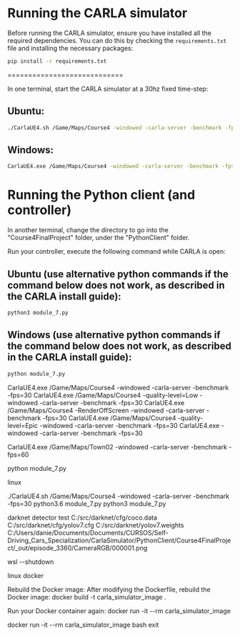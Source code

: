 Running the CARLA simulator
============================

Before running the CARLA simulator, ensure you have installed all the required dependencies. You can do this by checking the `requirements.txt` file and installing the necessary packages:

```bash
pip install -r requirements.txt
```
============================

In one terminal, start the CARLA simulator at a 30hz fixed time-step:

Ubuntu:
-------
```bash
./CarlaUE4.sh /Game/Maps/Course4 -windowed -carla-server -benchmark -fps=30
```

Windows:
--------
```bash
CarlaUE4.exe /Game/Maps/Course4 -windowed -carla-server -benchmark -fps=30
```

Running the Python client (and controller)
==========================================

In another terminal, change the directory to go into the "Course4FinalProject" folder, under the "PythonClient" folder.

Run your controller, execute the following command while CARLA is open:

Ubuntu (use alternative python commands if the command below does not work, as described in the CARLA install guide):
------
```bash
python3 module_7.py
```

Windows (use alternative python commands if the command below does not work, as described in the CARLA install guide):
--------
```bash
python module_7.py
```


CarlaUE4.exe /Game/Maps/Course4 -windowed -carla-server -benchmark -fps=30 CarlaUE4.exe /Game/Maps/Course4 -quality-level=Low -windowed -carla-server -benchmark -fps=30 CarlaUE4.exe /Game/Maps/Course4 -RenderOffScreen -windowed -carla-server -benchmark -fps=30 CarlaUE4.exe /Game/Maps/Course4 -quality-level=Epic -windowed -carla-server -benchmark -fps=30 CarlaUE4.exe -windowed -carla-server -benchmark -fps=30

CarlaUE4.exe /Game/Maps/Town02 -windowed -carla-server -benchmark -fps=60

python module_7.py

linux

./CarlaUE4.sh /Game/Maps/Course4 -windowed -carla-server -benchmark -fps=30
python3.6 module_7.py
python3 module_7.py

darknet detector test C:/src/darknet/cfg/coco.data C:/src/darknet/cfg/yolov7.cfg C:/src/darknet/yolov7.weights C:/Users/danie/Documents/Documents/CURSOS/Self-Driving_Cars_Specialization/CarlaSimulator/PythonClient/Course4FinalProject/_out/episode_3360/CameraRGB/000001.png




wsl --shutdown


linux docker

Rebuild the Docker image: After modifying the Dockerfile, rebuild the Docker image:
docker build -t carla_simulator_image .


Run your Docker container again:
docker run -it --rm carla_simulator_image


docker run -it --rm carla_simulator_image bash
exit
